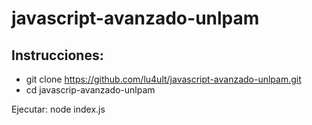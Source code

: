 # javascript-avanzado-unlpam

## Instrucciones:
- git clone https://github.com/lu4ult/javascript-avanzado-unlpam.git
- cd javascrip-avanzado-unlpam


Ejecutar:
node index.js
